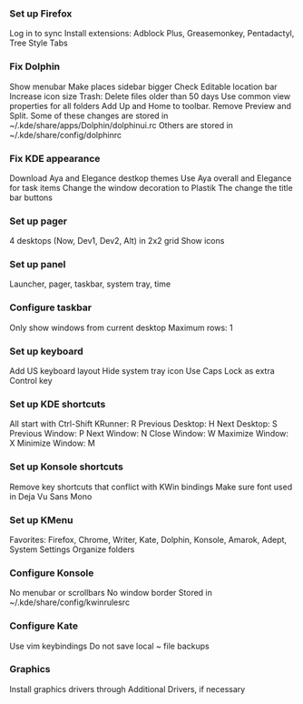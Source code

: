 ### Set up Firefox ###
Log in to sync
Install extensions: Adblock Plus, Greasemonkey, Pentadactyl, Tree Style Tabs


### Fix Dolphin ###
Show menubar
Make places sidebar bigger
Check Editable location bar
Increase icon size
Trash: Delete files older than 50 days
Use common view properties for all folders
Add Up and Home to toolbar. Remove Preview and Split.
Some of these changes are stored in ~/.kde/share/apps/Dolphin/dolphinui.rc
Others are stored in ~/.kde/share/config/dolphinrc


### Fix KDE appearance ###
Download Aya and Elegance destkop themes
Use Aya overall and Elegance for task items
Change the window decoration to Plastik
The change the title bar buttons


### Set up pager ###
4 desktops (Now, Dev1, Dev2, Alt) in 2x2 grid
Show icons


### Set up panel ###
Launcher, pager, taskbar, system tray, time


### Configure taskbar ###
Only show windows from current desktop
Maximum rows: 1


### Set up keyboard ###
Add US keyboard layout
Hide system tray icon
Use Caps Lock as extra Control key


### Set up KDE shortcuts ###
All start with Ctrl-Shift
KRunner:           R
Previous Desktop:  H
Next Desktop:      S
Previous Window:   P
Next Window:       N
Close Window:      W
Maximize Window:   X
Minimize Window:   M


### Set up Konsole shortcuts ###
Remove key shortcuts that conflict with KWin bindings
Make sure font used in Deja Vu Sans Mono


### Set up KMenu ###
Favorites: Firefox, Chrome, Writer, Kate, Dolphin, Konsole, Amarok, Adept, System Settings
Organize folders


### Configure Konsole ###
No menubar or scrollbars
No window border
Stored in ~/.kde/share/config/kwinrulesrc


### Configure Kate ###
Use vim keybindings
Do not save local ~ file backups


### Graphics ###
Install graphics drivers through Additional Drivers, if necessary
